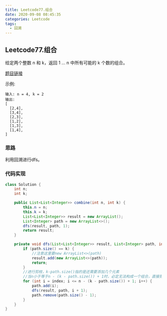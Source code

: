 ```yaml
---
title: Leetcode77.组合
date: 2020-09-08 08:45:35
categories: Leetcode
tags:
  - 回溯
---
```


## Leetcode77.组合

给定两个整数 n 和 k，返回 1 ... n 中所有可能的 k 个数的组合。

[题目链接](https://leetcode-cn.com/problems/combinations)

<!--more-->

示例:

```
输入: n = 4, k = 2
输出:
[
  [2,4],
  [3,4],
  [2,3],
  [1,2],
  [1,3],
  [1,4],
]
```



### 思路

利用回溯进行dfs。



### 代码实现

```java
class Solution {
    int n;
    int k;

    public List<List<Integer>> combine(int n, int k) {
        this.n = n;
        this.k = k;
        List<List<Integer>> result = new ArrayList();
        List<Integer> path = new ArrayList<>();
        dfs(result, path, 1);
        return result;
    }

    private void dfs(List<List<Integer>> result, List<Integer> path, int index) {
        if (path.size() == k) {
            //注意这里要new ArrayList<>(path)
            result.add(new ArrayList<>(path));
            return;
        }
        //进行剪枝，k-path.size()指的是还需要添加几个元素
        //当n小于等于n - (k - path.size()) + 1时，必定无法构成一个组合，直接剪枝
        for (int i = index; i <= n - (k - path.size()) + 1; i++) {
            path.add(i);
            dfs(result, path, i + 1);
            path.remove(path.size() - 1);
        }
    }
}
```

